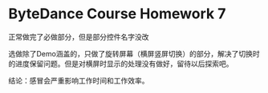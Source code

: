 # ByteDance Course Homework 7



正常做完了必做部分，但是部分控件名字没改

选做除了Demo涵盖的，只做了旋转屏幕（横屏竖屏切换）的部分，解决了切换时的进度保留问题。但是对横屏时显示的处理没有做好，留待以后探索吧。

结论：感冒会严重影响工作时间和工作效率。
